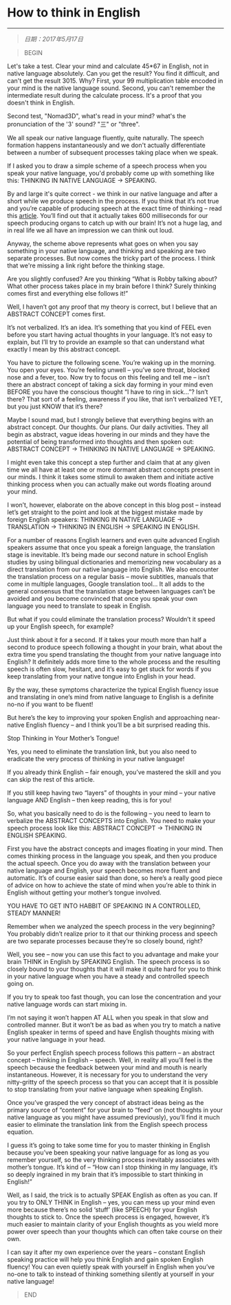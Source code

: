# How to think in English
----------------

> *日期：2017年5月17日*

>BEGIN

Let's take a test. Clear your mind and calculate 45*67 in English, not in native language absolutely. Can you get the result? You find it difficult, and can't get the result 3015. Why? First, your 99 multiplication table encoded in your mind is the native language sound. Second, you can't remember the intermediate result during the calculate process. It's a proof that you doesn't think in English.

Second test, "Nomad3D", what's read in your mind? what's the pronunciation of the '3' sound? "三" or "three".

We all speak our native language fluently, quite naturally. The speech formation happens instantaneously and we don't actually differentiate between a number of subsequent processes taking place when we speak.

If I asked you to draw a simple scheme of a speech process when you speak your native language, you'd probably come up with something like this: THINKING IN NATIVE LANGUAGE -> SPEAKING.

By and large it's quite correct - we think in our native language and after a short while we produce speech in the process. If you think that it’s not true and you’re capable of producing speech at the exact time of thinking – read this [article](http://www.npr.org/templates/story/story.php?storyId=113834285). You’ll find out that it actually takes 600 milliseconds for our speech producing organs to catch up with our brain! It’s not a huge lag, and in real life we all have an impression we can think out loud.

Anyway, the scheme above represents what goes on when you say something in your native language, and thinking and speaking are two separate processes. But now comes the tricky part of the process. I think that we're missing a link right before the thinking stage.

Are you slightly confused? Are you thinking “What is Robby talking about? What other process takes place in my brain before I think? Surely thinking comes first and everything else follows it!”

Well, I haven’t got any proof that my theory is correct, but I believe that an ABSTRACT CONCEPT comes first.

It’s not verbalized. It’s an idea. It’s something that you kind of FEEL even before you start having actual thoughts in your language. It’s not easy to explain, but I’ll try to provide an example so that can understand what exactly I mean by this abstract concept.

You have to picture the following scene. You’re waking up in the morning. You open your eyes. You’re feeling unwell – you’ve sore throat, blocked nose and a fever, too. Now try to focus on this feeling and tell me – isn’t there an abstract concept of taking a sick day forming in your mind even BEFORE you have the conscious thought “I have to ring in sick…”? Isn’t there? That sort of a feeling, awareness if you like, that isn’t verbalized YET, but you just KNOW that it’s there?

Maybe I sound mad, but I strongly believe that everything begins with an abstract concept. Our thoughts. Our plans. Our daily activities. They all begin as abstract, vague ideas hovering in our minds and they have the potential of being transformed into thoughts and then spoken out: ABSTRACT CONCEPT -> THINKING IN NATIVE LANGUAGE -> SPEAKING.

I might even take this concept a step further and claim that at any given time we all have at least one or more dormant abstract concepts present in our minds. I think it takes some stimuli to awaken them and initiate active thinking process when you can actually make out words floating around your mind.

I won’t, however, elaborate on the above concept in this blog post – instead let’s get straight to the point and look at the biggest mistake made by foreign English speakers: THINKING IN NATIVE LANGUAGE -> TRANSLATION -> THINKING IN ENGLISH -> SPEAKING IN ENGLISH.

For a number of reasons English learners and even quite advanced English speakers assume that once you speak a foreign language, the translation stage is inevitable. It’s being made our second nature in school English studies by using bilingual dictionaries and memorizing new vocabulary as a direct translation from our native language into English. We also encounter the translation process on a regular basis – movie subtitles, manuals that come in multiple languages, Google translation tool… It all adds to the general consensus that the translation stage between languages can’t be avoided and you become convinced that once you speak your own language you need to translate to speak in English.

But what if you could eliminate the translation process? Wouldn’t it speed up your English speech, for example?

Just think about it for a second. If it takes your mouth more than half a second to produce speech following a thought in your brain, what about the extra time you spend translating the thought from your native language into English? It definitely adds more time to the whole process and the resulting speech is often slow, hesitant, and it’s easy to get stuck for words if you keep translating from your native tongue into English in your head.

By the way, these symptoms characterize the typical English fluency issue and translating in one’s mind from native language to English is a definite no-no if you want to be fluent!

But here’s the key to improving your spoken English and approaching near-native English fluency – and I think you’ll be a bit surprised reading this.

Stop Thinking in Your Mother’s Tongue!

Yes, you need to eliminate the translation link, but you also need to eradicate the very process of thinking in your native language!

If you already think English – fair enough, you’ve mastered the skill and you can skip the rest of this article.

If you still keep having two “layers” of thoughts in your mind – your native language AND English – then keep reading, this is for you!

So, what you basically need to do is the following – you need to learn to verbalize the ABSTRACT CONCEPTS into English. You need to make your speech process look like this: ABSTRACT CONCEPT -> THINKING IN ENGLISH SPEAKING.

First you have the abstract concepts and images floating in your mind. Then comes thinking process in the language you speak, and then you produce the actual speech. Once you do away with the translation between your native language and English, your speech becomes more fluent and automatic. It’s of course easier said than done, so here’s a really good piece of advice on how to achieve the state of mind when you’re able to think in English without getting your mother’s tongue involved.

YOU HAVE TO GET INTO HABBIT OF SPEAKING IN A CONTROLLED, STEADY MANNER!

Remember when we analyzed the speech process in the very beginning? You probably didn’t realize prior to it that our thinking process and speech are two separate processes because they’re so closely bound, right?

Well, you see – now you can use this fact to you advantage and make your brain THINK in English by SPEAKING English. The speech process is so closely bound to your thoughts that it will make it quite hard for you to think in your native language when you have a steady and controlled speech going on.

If you try to speak too fast though, you can lose the concentration and your native language words can start mixing in.

I’m not saying it won’t happen AT ALL when you speak in that slow and controlled manner. But it won’t be as bad as when you try to match a native English speaker in terms of speed and have English thoughts mixing with your native language in your head.

So your perfect English speech process follows this pattern – an abstract concept – thinking in English – speech. Well, in reality all you’ll feel is the speech because the feedback between your mind and mouth is nearly instantaneous. However, it is necessary for you to understand the very nitty-gritty of the speech process so that you can accept that it is possible to stop translating from your native language when speaking English.

Once you’ve grasped the very concept of abstract ideas being as the primary source of “content” for your brain to “feed” on (not thoughts in your native language as you might have assumed previously), you’ll find it much easier to eliminate the translation link from the English speech process equation.

I guess it’s going to take some time for you to master thinking in English because you’ve been speaking your native language for as long as you remember yourself, so the very thinking process inevitably associates with mother’s tongue. It’s kind of – “How can I stop thinking in my language, it’s so deeply ingrained in my brain that it’s impossible to start thinking in English!”

Well, as I said, the trick is to actually SPEAK English as often as you can. If you try to ONLY THINK in English – yes, you can mess up your mind even more because there’s no solid ‘stuff’ (like SPEECH) for your English thoughts to stick to. Once the speech process is engaged, however, it’s much easier to maintain clarity of your English thoughts as you wield more power over speech than your thoughts which can often take course on their own.

I can say it after my own experience over the years – constant English speaking practice will help you think English and gain spoken English fluency! You can even quietly speak with yourself in English when you’ve no-one to talk to instead of thinking something silently at yourself in your native language!

>END

